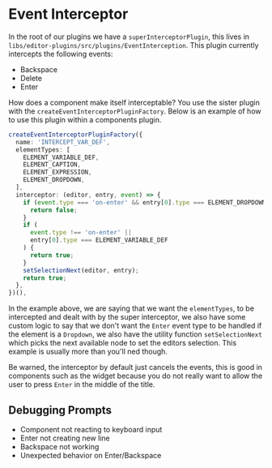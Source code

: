 # Event Interceptor

In the root of our plugins we have a `superInterceptorPlugin`, this lives in `libs/editor-plugins/src/plugins/EventInterception`. This plugin currently intercepts the following events:

- Backspace
- Delete
- Enter

How does a component make itself interceptable? You use the sister plugin with the `createEventInterceptorPluginFactory`. Below is an example of how to use this plugin within a components plugin.

```ts
createEventInterceptorPluginFactory({
  name: 'INTERCEPT_VAR_DEF',
  elementTypes: [
    ELEMENT_VARIABLE_DEF,
    ELEMENT_CAPTION,
    ELEMENT_EXPRESSION,
    ELEMENT_DROPDOWN,
  ],
  interceptor: (editor, entry, event) => {
    if (event.type === 'on-enter' && entry[0].type === ELEMENT_DROPDOWN) {
      return false;
    }
    if (
      event.type !== 'on-enter' ||
      entry[0].type === ELEMENT_VARIABLE_DEF
    ) {
      return true;
    }
    setSelectionNext(editor, entry);
    return true;
  },
})(),
```

In the example above, we are saying that we want the `elementTypes`, to be intercepted and dealt with by the super interceptor, we also have some custom logic to say that we don't want the `Enter` event type to be handled if the element is a `Dropdown`, we also have the utility function `setSelectionNext` which picks the next available node to set the editors selection. This example is usually more than you'll ned though.

Be warned, the interceptor by default just cancels the events, this is good in components such as the widget because you do not really want to allow the user to press `Enter` in the middle of the title.

## Debugging Prompts

- Component not reacting to keyboard input
- Enter not creating new line
- Backspace not working
- Unexpected behavior on Enter/Backspace
